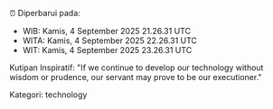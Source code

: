 ⏰ Diperbarui pada:
- WIB: Kamis, 4 September 2025 21.26.31 UTC
- WITA: Kamis, 4 September 2025 22.26.31 UTC
- WIT: Kamis, 4 September 2025 23.26.31 UTC

Kutipan Inspiratif:
"If we continue to develop our technology without wisdom or prudence, our servant may prove to be our executioner."


Kategori: technology

